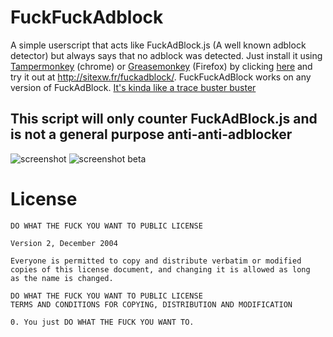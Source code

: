 FuckFuckAdblock
===============

A simple userscript that acts like FuckAdBlock.js (A well known adblock detector) but always says that no adblock was detected. Just install it using [Tampermonkey][tampermonkey] (chrome) or [Greasemonkey][greasemonkey] (Firefox) by clicking [here][raw] and try it out at http://sitexw.fr/fuckadblock/. FuckFuckAdBlock works on any version of FuckAdBlock. [It's kinda like a trace buster buster][tracebusterbuster]

## This script will only counter FuckAdBlock.js and is not a general purpose anti-anti-adblocker

![screenshot](http://i.imgur.com/slDcOAI.png)
![screenshot beta](http://i.imgur.com/3neSZtH.png)

# License 

```
DO WHAT THE FUCK YOU WANT TO PUBLIC LICENSE 

Version 2, December 2004

Everyone is permitted to copy and distribute verbatim or modified
copies of this license document, and changing it is allowed as long
as the name is changed.

DO WHAT THE FUCK YOU WANT TO PUBLIC LICENSE
TERMS AND CONDITIONS FOR COPYING, DISTRIBUTION AND MODIFICATION

0. You just DO WHAT THE FUCK YOU WANT TO.
```

[tracebusterbuster]: http://www.youtube.com/watch?v=Iw3G80bplTg
[tampermonkey]: https://chrome.google.com/webstore/detail/tampermonkey/dhdgffkkebhmkfjojejmpbldmpobfkfo
[greasemonkey]: https://addons.mozilla.org/nl/firefox/addon/greasemonkey/
[raw]: https://raw.githubusercontent.com/Mechazawa/FuckFuckAdblock/master/FuckFuckAdBlock.user.js
